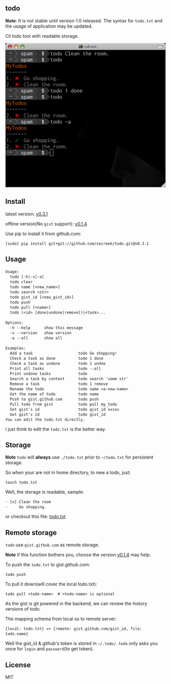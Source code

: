 todo
----

**Note**: It is not stable until version 1.0 released. The syntax for `todo.txt` and the usage of application may be updated.

Cli todo tool with readable storage.


![screen-shot](screen-shot.png)

Install
-------


latest version: [v0.3.1](https://github.com/secreek/todo/tree/v0.3.1)

offline version(No `gist` support): [v0.1.4](https://github.com/secreek/todo/tree/v0.1.4)

Use pip to install it from github.com:

    [sudo] pip install git+git://github.com/secreek/todo.git@v0.3.1

Usage
------

```
Usage:
  todo [-h|-v|-a]
  todo clear
  todo name [<new_name>]
  todo search <str>
  todo gist_id [<new_gist_id>]
  todo push
  todo pull [<name>]
  todo (<id> [done|undone|remove])|<task>...

Options:
  -h --help      show this message
  -v --version   show version
  -a --all       show all

Examples:
  Add a task                    todo Go shopping!
  Check a task as done          todo 1 done
  Check a task as undone        todo 1 undne
  Print all tasks               todo --all
  Print undone tasks            todo
  Search a task by content      todo search 'some str'
  Remove a task                 todo 1 remove
  Rename the todo               todo name <a-new-name>
  Get the name of todo          todo name
  Push to gist.github.com       todo push
  Pull todo from gist           todo pull my_todo
  Set gist's id                 todo gist_id xxxxx
  Get gist's id                 todo gist_id
You can edit the todo.txt directly.
```

I just think to edit the `todo.txt` is the better way.

Storage
-------

**Note** `todo` will **always** use `./todo.txt` prior to `~/todo.txt` for persistent storage.

So when your are not in home directory, to new a todo, just:

    touch todo.txt

Well, the storage is readable, sample:

```
- [x] Clean the room
-     Go shopping.
```

or checkout this file: [todo.txt](todo.txt)


Remote storage
---------------

`todo` use `gist.github.com` as remote storage. 

**Note** if this function bothers you, choose the version [v0.1.4](https://github.com/secreek/todo/tree/v0.1.4) may help.

To push the `todo.txt` to gist.github.com:

    todo push

To pull it down(will cover the local todo.txt):

    todo pull <todo-name>  # <todo-name> is optional

As the gist is git powered in the backend, we can review the history versions of todo.

The mapping schema from local os to remote server:

```
{local: todo.txt} => {remote: gist.github.com/gist_id, file: todo.name}
```

Well the gist_id & github's token is stored in `~/.todo/`. `todo` only asks you once for `login` and `password`(to get token).

License
--------

MIT
